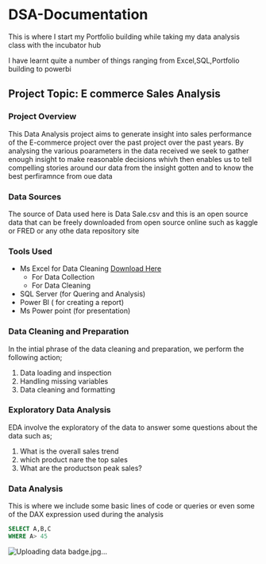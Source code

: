 # DSA-Documentation
This is where I start my Portfolio building while taking my data analysis class with the incubator hub

I have learnt quite a number of things ranging from Excel,SQL,Portfolio building to powerbi

## Project Topic: E commerce Sales Analysis

### Project Overview
This Data Analysis project aims to generate insight into sales performance of the E-commerce project over the past project over the past years. By analysing the various poarameters in the data received we seek to gather enough insight to make reasonable decisions whivh then enables us to tell compelling stories around our data from the insight gotten and to know the best perfiramnce from oue data 

### Data Sources
The source of Data used here is Data Sale.csv and this is an open source data that can be freely downloaded from open source online such as kaggle or FRED or any othe data repository site

### Tools Used 
- Ms Excel for Data Cleaning [Download Here](http.//www.mircosoft.com)
     - For Data Collection
     - For Data Cleaning
- SQL Server (for Quering and Analysis)
- Power BI ( for creating a report)
- Ms Power point (for presentation)

### Data Cleaning and Preparation

In the intial phrase of the data cleaning and preparation, we perform the following action;

 1. Data loading and inspection
 2. Handling missing variables
 3. Data cleaning and formatting

### Exploratory Data Analysis 
EDA involve the exploratory of the data to answer some questions about the data such as;
1. What is the overall sales trend
2. which product nare the top sales
3. What are the productson peak sales?

### Data Analysis

This is where we include some basic lines of code or queries or even some of the DAX expression used during the analysis

 ``` SQL
 SELECT A,B,C
 WHERE A> 45

 ```

![Uploading data badge.jpg…]()





